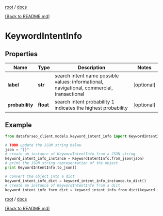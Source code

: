 [root](./../ "root") / [docs](./ "docs")

[[Back to README.md]](./../README.md "[Back to README.md]")

# KeywordIntentInfo

## Properties

Name | Type | Description | Notes
------------ | ------------- | ------------- | -------------
**label** | **str** | search intent name possible values: informational, navigational, commercial, transactional | [optional]
**probability** | **float** | search intent probability 1 indicates the highest probability | [optional]

## Example

```python
from dataforseo_client.models.keyword_intent_info import KeywordIntentInfo

# TODO update the JSON string below
json = "{}"
# create an instance of KeywordIntentInfo from a JSON string
keyword_intent_info_instance = KeywordIntentInfo.from_json(json)
# print the JSON string representation of the object
print KeywordIntentInfo.to_json()

# convert the object into a dict
keyword_intent_info_dict = keyword_intent_info_instance.to_dict()
# create an instance of KeywordIntentInfo from a dict
keyword_intent_info_form_dict = keyword_intent_info.from_dict(keyword_intent_info_dict)
```

  

[root](./../ "root") / [docs](./ "docs")

[[Back to README.md]](./../README.md "[Back to README.md]")